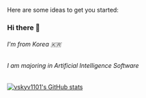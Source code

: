 Here are some ideas to get you started:
### Hi there 👋
###### I'm from Korea :kr:
###### I am majoring in Artificial Intelligence Software



[![vskyv1101's GitHub stats](https://github-readme-stats.vercel.app/apivskyv1101=anuraghazra)](https://github.com/anuraghazra/github-readme-stats)


